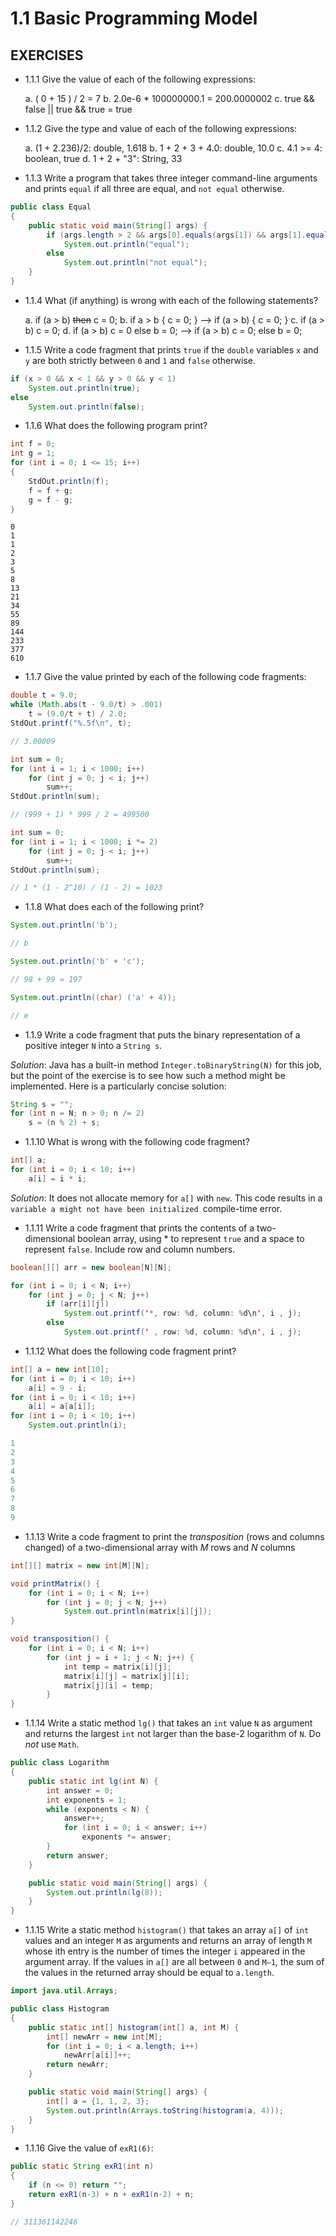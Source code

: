 # 1.1 Basic Programming Model

## EXERCISES

- 1.1.1 Give the value of each of the following expressions:

    a. ( 0 + 15 ) / 2 = 7
    b. 2.0e-6 * 100000000.1 = 200.0000002
    c. true && false || true && true = true

- 1.1.2 Give the type and value of each of the following expressions:

    a. (1 + 2.236)/2: double, 1.618
    b. 1 + 2 + 3 + 4.0: double, 10.0
    c. 4.1 >= 4: boolean, true
    d. 1 + 2 + "3": String, 33

- 1.1.3 Write a program that takes three integer command-line arguments and prints `equal` if all three are equal, and `not equal` otherwise.

```java
public class Equal
{
    public static void main(String[] args) {
        if (args.length > 2 && args[0].equals(args[1]) && args[1].equals(args[2]))
            System.out.println("equal");
        else
            System.out.println("not equal");
    }
}
```

- 1.1.4 What (if anything) is wrong with each of the following statements?

    a. if (a > b) ~~then~~ c = 0;
    b. if a > b { c = 0; } --> if (a > b) { c = 0; }
    c. if (a > b) c = 0;
    d. if (a > b) c = 0 else b = 0; --> if (a > b) c = 0; else b = 0;

- 1.1.5 Write a code fragment that prints `true` if the `double` variables `x` and `y` are both strictly between `0` and `1` and `false` otherwise.

```java
if (x > 0 && x < 1 && y > 0 && y < 1)
    System.out.println(true);
else
    System.out.println(false);
```

- 1.1.6 What does the following program print?

```java
int f = 0;
int g = 1;
for (int i = 0; i <= 15; i++)
{
    StdOut.println(f);
    f = f + g;
    g = f - g;
}
```

```
0
1
1
2
3
5
8
13
21
34
55
89
144
233
377
610
```

- 1.1.7 Give the value printed by each of the following code fragments:

```java
double t = 9.0;
while (Math.abs(t - 9.0/t) > .001)
    t = (9.0/t + t) / 2.0;
StdOut.printf("%.5f\n", t);

// 3.00009
```

```java
int sum = 0;
for (int i = 1; i < 1000; i++)
    for (int j = 0; j < i; j++)
        sum++;
StdOut.println(sum);

// (999 + 1) * 999 / 2 = 499500
```

```java
int sum = 0;
for (int i = 1; i < 1000; i *= 2)
    for (int j = 0; j < i; j++)
        sum++;
StdOut.println(sum);

// 1 * (1 - 2^10) / (1 - 2) = 1023
```

- 1.1.8 What does each of the following print?

```java 
System.out.println('b');

// b 
```

```java
System.out.println('b' + 'c');

// 98 + 99 = 197
```

```java
System.out.println((char) ('a' + 4));

// e
```

- 1.1.9 Write a code fragment that puts the binary representation of a positive integer `N`
into a `String s`.

*Solution*: Java has a built-in method `Integer.toBinaryString(N)` for this job, but the point of the exercise is to see how such a method might be implemented. Here is a particularly concise solution:

```java
String s = "";
for (int n = N; n > 0; n /= 2)
    s = (n % 2) + s;
```

- 1.1.10 What is wrong with the following code fragment?

```java
int[] a;
for (int i = 0; i < 10; i++)
    a[i] = i * i;
```

*Solution*: It does not allocate memory for `a[]` with `new`. This code results in a
`variable a might not have been initialized `compile-time error.

- 1.1.11 Write a code fragment that prints the contents of a two-dimensional boolean array, using * to represent `true` and a space to represent `false`. Include row and column numbers.

```java
boolean[][] arr = new boolean[N][N];

for (int i = 0; i < N; i++)
    for (int j = 0; j < N; j++)
        if (arr[i][j])
            System.out.printf('*, row: %d, column: %d\n', i , j);
        else
            System.out.printf(' , row: %d, column: %d\n', i , j);
```

- 1.1.12 What does the following code fragment print?

```java
int[] a = new int[10];
for (int i = 0; i < 10; i++)
    a[i] = 9 - i;
for (int i = 0; i < 10; i++)
    a[i] = a[a[i]];
for (int i = 0; i < 10; i++)
    System.out.println(i);

1
2
3
4
5
6
7
8
9
```

- 1.1.13 Write a code fragment to print the *transposition* (rows and columns changed) of a two-dimensional array with *M* rows and *N* columns

```java
int[][] matrix = new int[M][N];

void printMatrix() {
    for (int i = 0; i < N; i++)
        for (int j = 0; j < N; j++)
            System.out.println(matrix[i][j]);
}

void transposition() {
    for (int i = 0; i < N; i++)
        for (int j = i + 1; j < N; j++) {
            int temp = matrix[i][j];
            matrix[i][j] = matrix[j][i];
            matrix[j][i] = temp;
        }
}
```

- 1.1.14 Write a static method `lg()` that takes an `int` value `N` as argument and returns the largest `int` not larger than the base-2 logarithm of `N`. Do *not* use `Math`.

```java
public class Logarithm
{
    public static int lg(int N) {
        int answer = 0;
        int exponents = 1;
        while (exponents < N) {
            answer++;
            for (int i = 0; i < answer; i++)
                exponents *= answer;
        }
        return answer;
    }

    public static void main(String[] args) {
        System.out.println(lg(8));
    }
}
```

- 1.1.15 Write a static method `histogram()` that takes an array `a[]` of `int` values and an integer `M` as arguments and returns an array of length `M` whose ith entry is the number of times the integer `i` appeared in the argument array. If the values in `a[]` are all between `0` and `M–1`, the sum of the values in the returned array should be equal to `a.length`.

```java
import java.util.Arrays;

public class Histogram
{
    public static int[] histogram(int[] a, int M) {
        int[] newArr = new int[M];
        for (int i = 0; i < a.length; i++)
            newArr[a[i]]++;
        return newArr;
    }

    public static void main(String[] args) {
        int[] a = {1, 1, 2, 3};
        System.out.println(Arrays.toString(histogram(a, 4)));
    }
}
```

- 1.1.16 Give the value of `exR1(6)`:

```java
public static String exR1(int n)
{
    if (n <= 0) return "";
    return exR1(n-3) + n + exR1(n-2) + n;
}

// 311361142246
```
